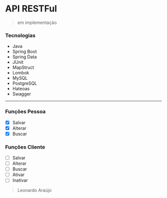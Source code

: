 # API RESTFul

> em implementação


### Tecnologias
- Java 
- Spring Boot
- Spring Data
- JUnit
- MapStruct
- Lombok
- MySQL
- PostgreSQL
- Hateoas
- Swagger
---
### Funções Pessoa
  - [x] Salvar
  - [x] Alterar
  - [x] Buscar

### Funções Cliente
  - [ ] Salvar
  - [ ] Alterar
  - [ ] Buscar
  - [ ] Ativar
  - [ ] Inativar

> Leonardo Araújo


